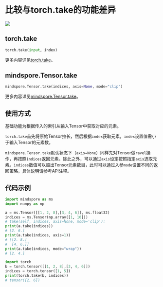 # 比较与torch.take的功能差异

<a href="https://gitee.com/mindspore/docs/blob/r1.11/docs/mindspore/source_zh_cn/note/api_mapping/pytorch_diff/mindspore.Tensor.take.md" target="_blank"><img src="https://mindspore-website.obs.cn-north-4.myhuaweicloud.com/website-images/r1.11/resource/_static/logo_source.png"></a>

## torch.take

```python
torch.take(input, index)
```

更多内容详见[torch.take](https://pytorch.org/docs/1.5.0/torch.html#torch.take)。

## mindspore.Tensor.take

```python
mindspore.Tensor.take(indices, axis=None, mode="clip")
```

更多内容详见[mindspore.Tensor.take](https://mindspore.cn/docs/zh-CN/r1.11/api_python/mindspore/Tensor/mindspore.Tensor.take.html#mindspore.Tensor.take)。

## 使用方式

基础功能为根据传入的索引从输入Tensor中获取对应的元素。

`torch.take`首先将原始Tensor拉长，然后根据`index`获取元素，`index`设置值需小于输入Tensor的元素数。

`mindspore.Tensor.take`默认状态下（`axis=None`）同样先对Tensor做`ravel`操作，再按照`indices`返回元素。除此之外，可以通过`axis`设定按照指定`axis`选取元素。`indices`数值可以超出Tensor元素数目，此时可以通过入参`mode`设置不同的返回策略，具体说明请参考API注释。

## 代码示例

```python
import mindspore as ms
import numpy as np

a = ms.Tensor([[1, 2, 8],[3, 4, 6]], ms.float32)
indices = ms.Tensor(np.array([1, 10]))
# take(self, indices, axis=None, mode='clip'):
print(a.take(indices))
# [2. 6.]
print(a.take(indices, axis=1))
# [[2. 8.]
#  [4. 6.]]
print(a.take(indices, mode="wrap"))
# [2. 4.]

import torch
b = torch.tensor([[1, 2, 8],[3, 4, 6]])
indices = torch.tensor([1, 5])
print(torch.take(b, indices))
# tensor([2, 6])
```
